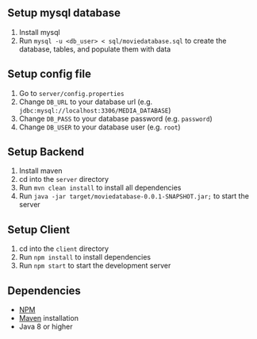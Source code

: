 ## Setup mysql database
1. Install mysql 
2. Run `mysql -u <db_user> < sql/moviedatabase.sql` to create the database, tables, and populate them with data

## Setup config file
1. Go to `server/config.properties`
2. Change `DB_URL` to your database url (e.g. `jdbc:mysql://localhost:3306/MEDIA_DATABASE`)
3. Change `DB_PASS` to your database password (e.g. `password`)
4. Change `DB_USER` to your database user (e.g. `root`)

## Setup Backend
1. Install maven 
2. cd into the `server` directory 
3. Run `mvn clean install` to install all dependencies 
4. Run `java -jar target/moviedatabase-0.0.1-SNAPSHOT.jar;` to start the server

## Setup Client
1. cd into the `client` directory 
2. Run `npm install` to install dependencies 
3. Run `npm start` to start the development server

## Dependencies
+ [NPM](https://www.npmjs.com/)
+ [Maven](https://maven.apache.org/download.cgi) installation
+ Java 8 or higher



